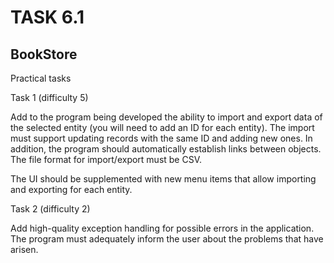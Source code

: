 # TASK 6.1

## BookStore
Practical tasks

Task 1 (difficulty 5)

Add to the program being developed the ability to import and export data of the selected entity (you will need to add an ID for each entity). The import must support updating records with the same ID and adding new ones. In addition, the program should automatically establish links between objects. The file format for import/export must be CSV.

The UI should be supplemented with new menu items that allow importing and exporting for each entity.

Task 2 (difficulty 2)

Add high-quality exception handling for possible errors in the application. The program must adequately inform the user about the problems that have arisen.

